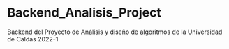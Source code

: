 # Backend_Analisis_Project
Backend del Proyecto de Análisis y diseño de algoritmos de la Universidad de Caldas 2022-1
